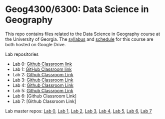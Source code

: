 # Geog4300/6300: Data Science in Geography 

This repo contains files related to the Data Science in Geography course at the University of Georgia. The [syllabus](https://drive.google.com/open?id=1huHQle5c8uYEtV1-jKhwPXDPZShgu9h1tUzeNZ7xDyA) and [schedule](https://docs.google.com/spreadsheets/d/1kkK6xVx-wwIya_0yzGHPzkEqEGFJWAxO41vaOcfqs4Y/edit?usp=sharing) for this course are both hosted on Google Drive.

Lab repositories
* Lab 0: [Github Classroom link](https://classroom.github.com/a/kCx-jr-i)
* Lab 1: [GitHub Classroom link](https://classroom.github.com/a/dGLxHy6l)
* Lab 2: [Github Classroom Link](https://classroom.github.com/a/-WDI9N49)
* Lab 3: [Github Classroom Link](https://classroom.github.com/a/dasq8LoY)
* Lab 4: [Github Classroom Link](https://classroom.github.com/a/L1l-aNed)
* Lab 5: [Github Classroom Link](https://classroom.github.com/a/IvUsLdvt)
* Lab 6: [Github Classroom Link]
* Lab 7: [Github Classroom Link]

Lab master repos: [Lab 0](https://github.com/jshannon75/geog4300_lab0), [Lab 1](https://github.com/jshannon75/geog4300_lab1), [Lab 2](https://github.com/jshannon75/geog4300_lab2), [Lab 3](https://github.com/jshannon75/geog4300_lab3), [Lab 4](https://github.com/jshannon75/geog4300_lab4), [Lab 5](https://github.com/jshannon75/geog4300_lab5), [Lab 6](https://github.com/jshannon75/geog4300_lab6), [Lab 7](https://github.com/jshannon75/geog4300_lab7)

